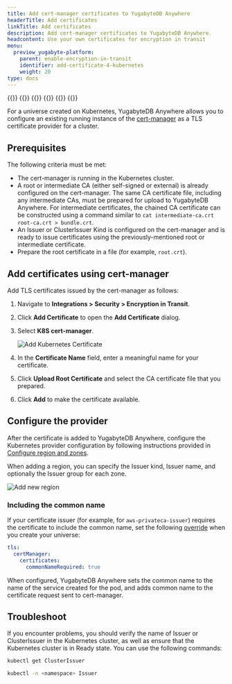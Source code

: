 ```yaml
---
title: Add cert-manager certificates to YugabyteDB Anywhere
headerTitle: Add certificates
linkTitle: Add certificates
description: Add cert-manager certificates to YugabyteDB Anywhere.
headcontent: Use your own certificates for encryption in transit
menu:
  preview_yugabyte-platform:
    parent: enable-encryption-in-transit
    identifier: add-certificate-4-kubernetes
    weight: 20
type: docs
---
```


{{<tabs>}}
{{<tabitem href="../add-certificate-self/" text="Self-Signed" >}}
{{<tabitem href="../add-certificate-ca/" text="CA-Signed" >}}
{{<tabitem href="../add-certificate-hashicorp/" text="Hashicorp Vault" >}}
{{<tabitem href="../add-certificate-kubernetes/" text="Kubernetes cert-manager" active="true" >}}
{{</tabs>}}

For a universe created on Kubernetes, YugabyteDB Anywhere allows you to configure an existing running instance of the [cert-manager](https://cert-manager.io/) as a TLS certificate provider for a cluster.

## Prerequisites

The following criteria must be met:

- The cert-manager is running in the Kubernetes cluster.
- A root or intermediate CA (either self-signed or external) is already configured on the cert-manager. The same CA certificate file, including any intermediate CAs, must be prepared for upload to YugabyteDB Anywhere. For intermediate certificates, the chained CA certificate can be constructed using a command similar to `cat intermediate-ca.crt root-ca.crt > bundle.crt`.
- An Issuer or ClusterIssuer Kind is configured on the cert-manager and is ready to issue certificates using the previously-mentioned root or intermediate certificate.
- Prepare the root certificate in a file (for example, `root.crt`).

## Add certificates using cert-manager

Add TLS certificates issued by the cert-manager as follows:

1. Navigate to **Integrations > Security > Encryption in Transit**.

1. Click **Add Certificate** to open the **Add Certificate** dialog.

1. Select **K8S cert-manager**.

    ![Add Kubernetes Certificate](/images/yp/encryption-in-transit/add-k8s-cert.png)

1. In the **Certificate Name** field, enter a meaningful name for your certificate.

1. Click **Upload Root Certificate** and select the CA certificate file that you prepared.

1. Click **Add** to make the certificate available.

## Configure the provider

After the certificate is added to YugabyteDB Anywhere, configure the Kubernetes provider configuration by following instructions provided in [Configure region and zones](../../../configure-yugabyte-platform/kubernetes/#configure-region-and-zones).

When adding a region, you can specify the Issuer kind, Issuer name, and optionally the Issuer group for each zone.

![Add new region](/images/yp/security/kubernetes-cert-manager-add-region-2024-2-2.png)

### Including the common name

If your certificate issuer (for example, for `aws-privateca-issuer`) requires the certificate to include the common name, set the following [override](../../../create-deployments/create-universe-multi-zone-kubernetes/#helm-overrides) when you create your universe:

```yml
tls:
  certManager:
    certificates:
      commonNameRequired: true
```

When configured, YugabyteDB Anywhere sets the common name to the name of the service created for the pod, and adds common name to the certificate request sent to cert-manager.

## Troubleshoot

If you encounter problems, you should verify the name of Issuer or ClusterIssuer in the Kubernetes cluster, as well as ensure that the Kubernetes cluster is in Ready state. You can use the following commands:

```sh
kubectl get ClusterIssuer
```

```sh
kubectl -n <namespace> Issuer
```
